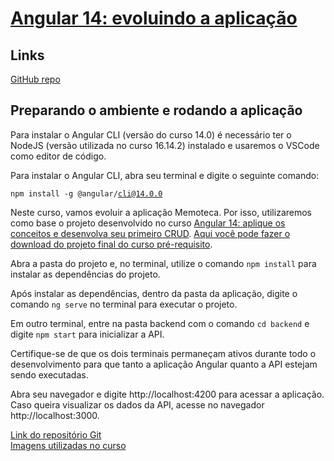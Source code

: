 # [Angular 14: evoluindo a aplicação](https://cursos.alura.com.br/course/angular-evoluindo-aplicacao)  

## Links

[GitHub repo](https://github.com/alura-cursos/2678-angular-curso2)    

## Preparando o ambiente e rodando a aplicação

Para instalar o Angular CLI (versão do curso 14.0) é necessário ter o NodeJS (versão utilizada no curso 16.14.2) instalado e usaremos o VSCode como editor de código.  

Para instalar o Angular CLI, abra seu terminal e digite o seguinte comando:  

<code>npm install -g @angular/cli@14.0.0</code>  

Neste curso, vamos evoluir a aplicação Memoteca. Por isso, utilizaremos como base o projeto desenvolvido no curso [Angular 14: aplique os conceitos e desenvolva seu primeiro CRUD](https://cursos.alura.com.br/course/angular-explorando-framework). [Aqui você pode fazer o download do projeto final do curso pré-requisito](https://github.com/alura-cursos/2438-angular-memoteca/archive/refs/heads/aula-6.zip).     

Abra a pasta do projeto e, no terminal, utilize o comando `npm install` para instalar as dependências do projeto.  

Após instalar as dependências, dentro da pasta da aplicação, digite o comando `ng serve` no terminal para executar o projeto.  

Em outro terminal, entre na pasta backend com o comando `cd backend` e digite `npm start` para inicializar a API.  

Certifique-se de que os dois terminais permaneçam ativos durante todo o desenvolvimento para que tanto a aplicação Angular quanto a API estejam sendo executadas.  

Abra seu navegador e digite http://localhost:4200 para acessar a aplicação. Caso queira visualizar os dados da API, acesse no navegador http://localhost:3000.  

[Link do repositório Git](https://github.com/alura-cursos/2678-angular-curso2)  
[Imagens utilizadas no curso](https://caelum-online-public.s3.amazonaws.com/2678-angular-controle-fluxo-navegacao/01/imagens-do-curso.zip)  

